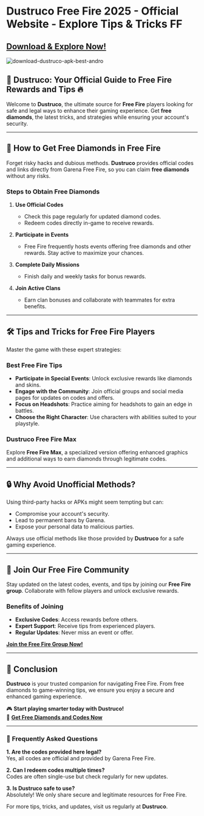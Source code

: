 # Dustruco Free Fire 2025 - Official Website - Explore Tips & Tricks FF

## [Download & Explore Now!](https://modmeme.com/dustruco/)

![download-dustruco-apk-best-andro](https://github.com/user-attachments/assets/0d85d2e8-d682-48ed-9045-f8994750470c)

## 💎 **Dustruco: Your Official Guide to Free Fire Rewards and Tips** 🔥  

Welcome to **Dustruco**, the ultimate source for **Free Fire** players looking for safe and legal ways to enhance their gaming experience. Get **free diamonds**, the latest tricks, and strategies while ensuring your account's security.  

---

## 🚀 **How to Get Free Diamonds in Free Fire**  

Forget risky hacks and dubious methods. **Dustruco** provides official codes and links directly from Garena Free Fire, so you can claim **free diamonds** without any risks.  

### **Steps to Obtain Free Diamonds**  
1. **Use Official Codes**  
   - Check this page regularly for updated diamond codes.  
   - Redeem codes directly in-game to receive rewards.  

2. **Participate in Events**  
   - Free Fire frequently hosts events offering free diamonds and other rewards. Stay active to maximize your chances.  

3. **Complete Daily Missions**  
   - Finish daily and weekly tasks for bonus rewards.  

4. **Join Active Clans**  
   - Earn clan bonuses and collaborate with teammates for extra benefits.  

---

## 🛠️ **Tips and Tricks for Free Fire Players**  

Master the game with these expert strategies:  

### **Best Free Fire Tips**  
- **Participate in Special Events**: Unlock exclusive rewards like diamonds and skins.  
- **Engage with the Community**: Join official groups and social media pages for updates on codes and offers.  
- **Focus on Headshots**: Practice aiming for headshots to gain an edge in battles.  
- **Choose the Right Character**: Use characters with abilities suited to your playstyle.  

### **Dustruco Free Fire Max**  
Explore **Free Fire Max**, a specialized version offering enhanced graphics and additional ways to earn diamonds through legitimate codes.  

---

## 🔒 **Why Avoid Unofficial Methods?**  

Using third-party hacks or APKs might seem tempting but can:  
- Compromise your account's security.  
- Lead to permanent bans by Garena.  
- Expose your personal data to malicious parties.  

Always use official methods like those provided by **Dustruco** for a safe gaming experience.  

---

## 📢 **Join Our Free Fire Community**  

Stay updated on the latest codes, events, and tips by joining our **Free Fire group**. Collaborate with fellow players and unlock exclusive rewards.  

### **Benefits of Joining**  
- **Exclusive Codes**: Access rewards before others.  
- **Expert Support**: Receive tips from experienced players.  
- **Regular Updates**: Never miss an event or offer.  

[**Join the Free Fire Group Now!**](#)  

---

## 📝 **Conclusion**  

**Dustruco** is your trusted companion for navigating Free Fire. From free diamonds to game-winning tips, we ensure you enjoy a secure and enhanced gaming experience.  

🎮 **Start playing smarter today with Dustruco!**  
💎 **[Get Free Diamonds and Codes Now](#)**  

---

### 📌 **Frequently Asked Questions**  

**1. Are the codes provided here legal?**  
Yes, all codes are official and provided by Garena Free Fire.  

**2. Can I redeem codes multiple times?**  
Codes are often single-use but check regularly for new updates.  

**3. Is Dustruco safe to use?**  
Absolutely! We only share secure and legitimate resources for Free Fire.  

For more tips, tricks, and updates, visit us regularly at **Dustruco**.  
